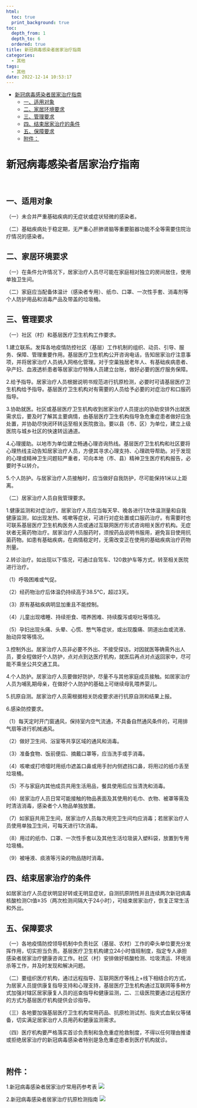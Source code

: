 ```yaml
---
html:
  toc: true
  print_background: true
toc:
  depth_from: 1
  depth_to: 6
  ordered: true
title: 新冠病毒感染者居家治疗指南
categories:
  - 其他
tags:
  - 其他
date: 2022-12-14 10:53:17
---
```

<!-- @import "[TOC]" {cmd="toc" depthFrom=1 depthTo=6 orderedList=true} -->
<!-- code_chunk_output -->

- [新冠病毒感染者居家治疗指南](#新冠病毒感染者居家治疗指南)
  - [一、适用对象](#一适用对象)
  - [二、家居环境要求](#二家居环境要求)
  - [三、管理要求](#三管理要求)
  - [四、结束居家治疗的条件](#四结束居家治疗的条件)
  - [五、保障要求](#五保障要求)
  - [附件：](#附件)

<!-- /code_chunk_output -->


# 新冠病毒感染者居家治疗指南

 

## 一、适用对象

（一）未合并严重基础疾病的无症状或症状轻微的感染者。

（二）基础疾病处于稳定期，无严重心肝肺肾脑等重要脏器功能不全等需要住院治疗情况的感染者。

## 二、家居环境要求

（一）在条件允许情况下，居家治疗人员尽可能在家庭相对独立的房间居住，使用单独卫生间。

（二）家庭应当配备体温计（感染者专用）、纸巾、口罩、一次性手套、消毒剂等个人防护用品和消毒产品及带盖的垃圾桶。

## 三、管理要求

 （一）社区（村）和基层医疗卫生机构工作要求。

1.建立联系。发挥各地疫情防控社区（基层）工作机制的组织、动员、引导、服务、保障、管理重要作用。基层医疗卫生机构公开咨询电话，告知居家治疗注意事项，并将居家治疗人员纳入网格化管理。对于空巢独居老年人、有基础疾病患者、孕产妇、血液透析患者等居家治疗特殊人员建立台账，做好必要的医疗服务保障。

2.给予指导。居家治疗人员根据说明书规范进行抗原检测，必要时可请基层医疗卫生机构给予指导。基层医疗卫生机构对有需要的人员给予必要的对症治疗和口服药指导。

3.协助就医。社区或基层医疗卫生机构收到居家治疗人员提出的协助安排外出就医需求后，要及时了解其主要病情，由基层医疗卫生机构指导急危重症患者做好应急处置，并协助尽快闭环转运至相关医院救治。要以县（市、区）为单位，建立上级医院与城乡社区的快速转运通道。

4.心理援助。以地市为单位建立畅通心理咨询热线。基层医疗卫生机构和社区要将心理热线主动告知居家治疗人员，方便其寻求心理支持、心理疏导帮助。对于发现的心理或精神卫生问题较严重者，可向本地（市、县）精神卫生医疗机构报告，必要时予以转介。

5.个人防护。与居家治疗人员接触时，应当做好自我防护，尽可能保持1米以上距离。

 （二）居家治疗人员自我管理要求。

1.健康监测和对症治疗。居家治疗人员应当每天早、晚各进行1次体温测量和自我健康监测，如出现发热、咳嗽等症状，可进行对症处置或口服药治疗。有需要时也可联系基层医疗卫生机构医务人员或通过互联网医疗形式咨询相关医疗机构。无症状者无需药物治疗。居家治疗人员服药时，须按药品说明书服用，避免盲目使用抗菌药物。如患有基础疾病，在病情稳定时，无需改变正在使用的基础疾病治疗药物剂量。

2.转诊治疗。如出现以下情况，可通过自驾车、120救护车等方式，转至相关医院进行治疗。

（1）呼吸困难或气促。

（2）经药物治疗后体温仍持续高于38.5℃，超过3天。

（3）原有基础疾病明显加重且不能控制。

（4）儿童出现嗜睡、持续拒食、喂养困难、持续腹泻或呕吐等情况。

（5）孕妇出现头痛、头晕、心慌、憋气等症状，或出现腹痛、阴道出血或流液、胎动异常等情况。

3.控制外出。居家治疗人员非必要不外出、不接受探访。对因就医等确需外出人员，要全程做好个人防护，点对点到达医疗机构，就医后再点对点返回家中，尽可能不乘坐公共交通工具。

4.个人防护。居家治疗人员要做好防护，尽量不与其他家庭成员接触。如居家治疗人员为哺乳期母亲，在做好个人防护的基础上可继续母乳喂养婴儿。

5.抗原自测。居家治疗人员需根据相关防疫要求进行抗原自测和结果上报。

6.感染防控要求。

（1）每天定时开门窗通风，保持室内空气流通，不具备自然通风条件的，可用排气扇等进行机械通风。

（2）做好卫生间、浴室等共享区域的通风和消毒。

（3）准备食物、饭前便后、摘戴口罩等，应当洗手或手消毒。

（4）咳嗽或打喷嚏时用纸巾遮盖口鼻或用手肘内侧遮挡口鼻，将用过的纸巾丢至垃圾桶。

（5）不与家庭内其他成员共用生活用品，餐具使用后应当清洗和消毒。

（6）居家治疗人员日常可能接触的物品表面及其使用的毛巾、衣物、被罩等需及时清洁消毒，感染者个人物品单独放置。

（7）如家庭共用卫生间，居家治疗人员每次用完卫生间均应消毒；若居家治疗人员使用单独卫生间，可每天进行1次消毒。

（8）用过的纸巾、口罩、一次性手套以及其他生活垃圾装入塑料袋，放置到专用垃圾桶。

（9）被唾液、痰液等污染的物品随时消毒。

## 四、结束居家治疗的条件

如居家治疗人员症状明显好转或无明显症状，自测抗原阴性并且连续两次新冠病毒核酸检测Ct值≥35（两次检测间隔大于24小时），可结束居家治疗，恢复正常生活和外出。

## 五、保障要求

（一）各地疫情防控领导机制中负责社区（基层、农村）工作的牵头单位要充分发挥作用，切实担当负责。基层医疗卫生机构建立24小时值班制度，指定专人承担感染者居家治疗健康咨询工作。社区（村）安排做好核酸检测、垃圾清运、环境消杀等工作，并及时发现和解决问题。

（二）要组织医疗机构，通过远程指导、互联网医疗等线上+线下相结合的方式，为居家人员提供康复指导支持和心理支持，基层医疗卫生机构通过互联网等多种方式加强对辖区居家康复人员的巡查指导和健康监测，二、三级医院要通过远程医疗的方式为基层医疗机构提供会诊指导。

（三）各地要加强基层医疗卫生机构常用药品、抗原检测试剂、指夹式血氧仪等储备，切实满足居家治疗人员用药和健康监测需求。

（四）医疗机构要严格落实首诊负责制和急危重症抢救制度，不得以任何理由推诿或拒绝居家治疗的新冠病毒感染者特别是急危重症患者到医疗机构就诊。

 

## 附件：
1.新冠病毒感染者居家治疗常用药参考表
![](/img/20221214105151.png)

2.新冠病毒感染者居家治疗抗原检测指南
![](/img/20221214105224.png)